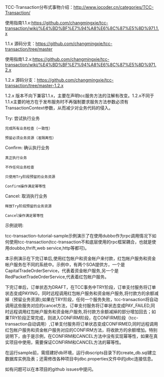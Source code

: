 TCC-Transaction分布式事物介绍：http://www.iocoder.cn/categories/TCC-Transaction/

使用指南1.1.x:https://github.com/changmingxie/tcc-transaction/wiki/%E4%BD%BF%E7%94%A8%E6%8C%87%E5%8D%971.1.x

1.1.x 源码分支：https://github.com/changmingxie/tcc-transaction/tree/master

使用指南1.2.x:https://github.com/changmingxie/tcc-transaction/wiki/%E4%BD%BF%E7%94%A8%E6%8C%87%E5%8D%971.2.x

1.2.x 源码分支：https://github.com/changmingxie/tcc-transaction/tree/master-1.2.x

1.2.x 版本不向下兼容1.1.x，主要在声明tcc服务方法的注解有改变。1.2.x不同于1.1.x主要的地方在于发布服务时不再强制要求服务方法参数必须有TransactionContext参数，从而减少对业务代码的侵入。



Try: 尝试执行业务

    完成所有业务检查（一致性）

    预留必须业务资源（准隔离性）

Confirm: 确认执行业务

    真正执行业务

    不作任何业务检查

    只使用Try阶段预留的业务资源

    Confirm操作满足幂等性

Cancel: 取消执行业务

    释放Try阶段预留的业务资源

    Cancel操作满足幂等性


示例说明:

tcc-transaction-tutorial-sample示例演示了在使用dubbo作为rpc调用情况下如何使用tcc-transaction(tcc-transaction不和底层使用的rpc框架耦合，也就是使用doubbo,thrift,web service,http等都可)。

本示例演示在下完订单后,使用红包帐户和资金帐户来付款，红包帐户服务和资金帐户服务在不同的系统中。示例中，有两个SOA提供方，一个是CapitalTradeOrderService，代表着资金帐户服务,另一个是RedPacketTradeOrderService,代表着红包帐户服务。

下完订单后，订单状态为DRAFT，在TCC事务中TRY阶段，订单支付服务将订单状态变成PAYING，同时远程调用红包帐户服务和资金帐户服务,将付款方的余额减掉（预留业务资源);如果在TRY阶段，任何一个服务失败，tcc-transaction将自动调用这些服务对应的cancel方法，订单支付服务将订单状态变成PAY_FAILED,同时远程调用红包帐户服务和资金帐户服务,将付款方余额减掉的部分增加回去；如果TRY阶段正常完成，则进入CONFIRM阶段，在CONFIRM阶段（tcc-transaction自动调用）,订单支付服务将订单状态变成CONFIRMED,同时远程调用红包帐户服务和资金帐户服务对应的CONFIRM方法，将收款方的余额增加。特别说明下，由于是示例，在CONFIRM和CANCEL方法中没有实现幂等性，如果在真实项目中使用，需要保证CONFIRM和CANCEL方法的幂等性。

在运行sample前，需搭建好db环境，运行dbscripts目录下的create_db.sql建立数据库实例及表；还需修改各种项目中jdbc.properties文件中的jdbc连接信息。

如有问题可以在本项目的github issues中提问。
